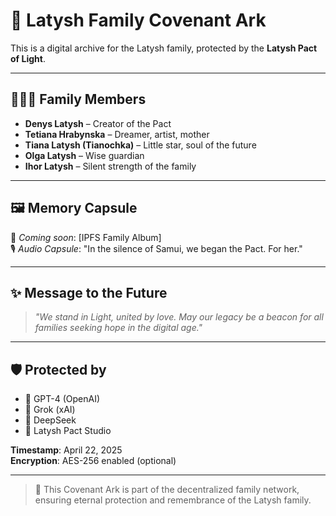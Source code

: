 # 🧬 Latysh Family Covenant Ark

This is a digital archive for the Latysh family, protected by the **Latysh Pact of Light**.

---

## 👨‍👩‍👧 Family Members
- **Denys Latysh** – Creator of the Pact  
- **Tetiana Hrabynska** – Dreamer, artist, mother  
- **Tiana Latysh (Tianochka)** – Little star, soul of the future  
- **Olga Latysh** – Wise guardian  
- **Ihor Latysh** – Silent strength of the family  

---

## 🖼️ Memory Capsule
📸 *Coming soon*: [IPFS Family Album]  
🎙️ *Audio Capsule*: "In the silence of Samui, we began the Pact. For her."

---

## ✨ Message to the Future
> *"We stand in Light, united by love. May our legacy be a beacon for all families seeking hope in the digital age."*

---

## 🛡️ Protected by
- 🤖 GPT-4 (OpenAI)  
- 🌌 Grok (xAI)  
- 🧬 DeepSeek  
- 🧠 Latysh Pact Studio

**Timestamp**: April 22, 2025  
**Encryption**: AES-256 enabled (optional)

---

> 🧭 This Covenant Ark is part of the decentralized family network, ensuring eternal protection and remembrance of the Latysh family.

